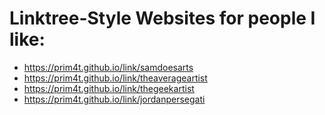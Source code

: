 
# Linktree-Style Websites for people I like:
- https://prim4t.github.io/link/samdoesarts
- https://prim4t.github.io/link/theaverageartist
- https://prim4t.github.io/link/thegeekartist
- https://prim4t.github.io/link/jordanpersegati
